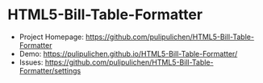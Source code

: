 # HTML5-Bill-Table-Formatter

- Project Homepage: https://github.com/pulipulichen/HTML5-Bill-Table-Formatter
- Demo: https://pulipulichen.github.io/HTML5-Bill-Table-Formatter/
- Issues: https://github.com/pulipulichen/HTML5-Bill-Table-Formatter/settings